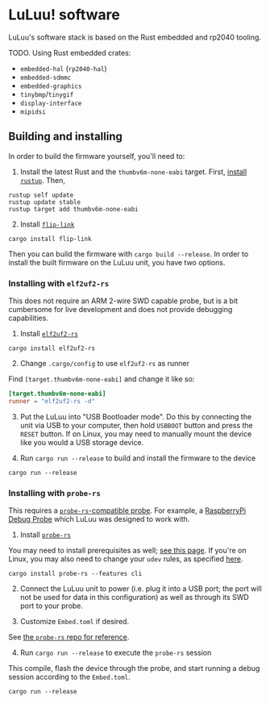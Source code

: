 # LuLuu! software

LuLuu's software stack is based on the Rust embedded and rp2040 tooling. 

TODO. Using Rust embedded crates:

- `embedded-hal` (`rp2040-hal`)
- `embedded-sdmmc`
- `embedded-graphics`
- `tinybmp`/`tinygif`
- `display-interface`
- `mipidsi`

## Building and installing

In order to build the firmware yourself, you'll need to:

1. Install the latest Rust and the `thumbv6m-none-eabi` target. First,
[install `rustup`](https://rustup.rs/). Then,

```
rustup self update
rustup update stable
rustup target add thumbv6m-none-eabi
```

2. Install [`flip-link`](https://github.com/knurling-rs/flip-link)

```
cargo install flip-link
```

Then you can build the firmware with `cargo build --release`. In order to install
the built firmware on the LuLuu unit, you have two options.

### Installing with `elf2uf2-rs`

This does not require an ARM 2-wire SWD capable probe, but is a bit cumbersome for
live development and does not provide debugging capabilities.

1. Install [`elf2uf2-rs`](https://github.com/JoNil/elf2uf2-rs)

```
cargo install elf2uf2-rs	
```

2. Change `.cargo/config` to use `elf2uf2-rs` as runner

Find `[target.thumbv6m-none-eabi]` and change it like so:

```toml
[target.thumbv6m-none-eabi]
runner = "elf2uf2-rs -d"
```

3. Put the LuLuu into "USB Bootloader mode". Do this by connecting the unit
via USB to your computer, then hold `USBBOOT` button and press the `RESET` button.
If on Linux, you may need to manually mount the device like you would a USB storage
device.

4. Run `cargo run --release` to build and install the firmware to the device

```
cargo run --release	
```

### Installing with `probe-rs`

This requires a [`probe-rs`-compatible probe](https://probe.rs/docs/getting-started/probe-setup/).
For example, a [RaspberryPi Debug Probe](https://www.raspberrypi.com/products/debug-probe/)
which LuLuu was designed to work with.

1. Install [`probe-rs`](https://crates.io/crates/probe-rs)

You may need to install prerequisites as well;
[see this page](https://probe.rs/docs/getting-started/installation/). If you're
on Linux, you may also need to change your `udev` rules, as specified
[here](https://probe.rs/docs/getting-started/probe-setup/).

```
cargo install probe-rs --features cli
```

2. Connect the LuLuu unit to power (i.e. plug it into a USB port; the port will
not be used for data in this configuration) as well as through its SWD port to
your probe.

3. Customize `Embed.toml` if desired.

See [the `probe-rs` repo for reference](https://github.com/probe-rs/probe-rs/blob/c0610e98008cbb34d0dc056fcddff0f2d4f50ad5/probe-rs/src/bin/probe-rs/cmd/cargo_embed/config/default.toml).

4. Run `cargo run --release` to execute the `probe-rs` session

This compile, flash the device through the probe, and start running a debug session
according to the `Embed.toml`.

```
cargo run --release
```

